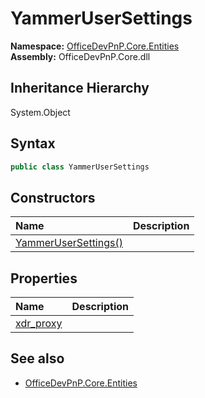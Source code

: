 # YammerUserSettings
  

**Namespace:** [OfficeDevPnP.Core.Entities](OfficeDevPnP.Core.Entities.md)  
**Assembly:** OfficeDevPnP.Core.dll  
## Inheritance Hierarchy
System.Object  

## Syntax
```C#
public class YammerUserSettings
```
## Constructors
|**Name**|**Description**|
|:-----|:-----|
| [YammerUserSettings()](OfficeDevPnP.Core.Entities.YammerUserSettings.ctor1.md) | 
## Properties
|**Name**|**Description**|
|:-----|:-----|
| [xdr_proxy](OfficeDevPnP.Core.Entities.YammerUserSettings.xdr_proxy.md) | 
## See also
- [OfficeDevPnP.Core.Entities](OfficeDevPnP.Core.Entities.md)
